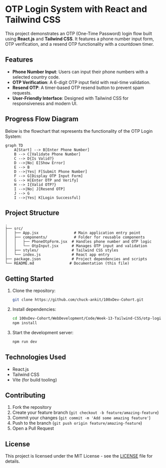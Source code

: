 # OTP Login System with React and Tailwind CSS

This project demonstrates an OTP (One-Time Password) login flow built using **React.js** and **Tailwind CSS**. It features a phone number input form, OTP verification, and a resend OTP functionality with a countdown timer.

## Features

- **Phone Number Input**: Users can input their phone numbers with a selected country code.
- **OTP Verification**: A 6-digit OTP input field with real-time validation.
- **Resend OTP**: A timer-based OTP resend button to prevent spam requests.
- **User-Friendly Interface**: Designed with Tailwind CSS for responsiveness and modern UI.

## Progress Flow Diagram

Below is the flowchart that represents the functionality of the OTP Login System:

```mermaid
graph TD
    A[Start] --> B[Enter Phone Number]
    B --> C[Validate Phone Number]
    C --> D{Is Valid?}
    D -->|No| E[Show Error]
    E --> B
    D -->|Yes| F[Submit Phone Number]
    F --> G[Display OTP Input Form]
    G --> H[Enter OTP and Verify]
    H --> I{Valid OTP?}
    I -->|No| J[Resend OTP]
    J --> G
    I -->|Yes| K[Login Successful]
```

## Project Structure

```
.
├── src/
│   ├── App.jsx                # Main application entry point
│   ├── components/            # Folder for reusable components
│   │   ├── PhoneOtpForm.jsx  # Handles phone number and OTP logic
│   │   └── OtpInput.jsx      # Manages OTP input and validation
│   ├── styles/               # Tailwind CSS styles
│   └── index.js              # React app entry
├── package.json              # Project dependencies and scripts
└── README.md                # Documentation (this file)
```

## Getting Started

1. Clone the repository:
   ```bash
   git clone https://github.com/chuck-ankit/100xDev-Cohort.git
   ```

2. Install dependencies:
   ```bash
   cd 100xDev-Cohort/WebDevelopment/Code/Week-13-Tailwind-CSS/otp-login
   npm install
   ```

3. Start the development server:
   ```bash
   npm run dev
   ```

## Technologies Used

- React.js
- Tailwind CSS
- Vite (for build tooling)

## Contributing

1. Fork the repository
2. Create your feature branch (`git checkout -b feature/amazing-feature`)
3. Commit your changes (`git commit -m 'Add some amazing feature'`)
4. Push to the branch (`git push origin feature/amazing-feature`)
5. Open a Pull Request

## License

This project is licensed under the MIT License - see the [LICENSE](LICENSE) file for details.
